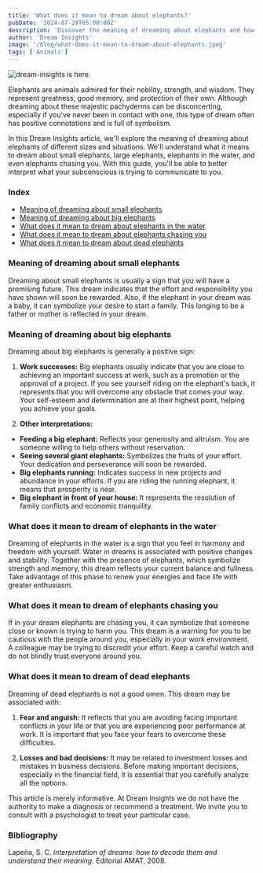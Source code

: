 ```yaml
---
title: 'What does it mean to dream about elephants?'
pubDate: '2024-07-29T05:00:00Z'
description: 'Discover the meaning of dreaming about elephants and how these dreams can reflect your achievements, concerns, and emotional state.'
author: 'Dream Insights'
image: '/blog/what-does-it-mean-to-dream-about-elephants.jpeg'
tags: ['Animals']
---
```


![dream-insights is here.](/blog/what-does-it-mean-to-dream-about-elephants.jpeg)

Elephants are animals admired for their nobility, strength, and wisdom. They represent greatness, good memory, and protection of their own. Although dreaming about these majestic pachyderms can be disconcerting, especially if you've never been in contact with one, this type of dream often has positive connotations and is full of symbolism.

In this Dream Insights article, we'll explore the meaning of dreaming about elephants of different sizes and situations. We'll understand what it means to dream about small elephants, large elephants, elephants in the water, and even elephants chasing you. With this guide, you'll be able to better interpret what your subconscious is trying to communicate to you.

### Index

- [Meaning of dreaming about small elephants](#meaning-of-dreaming-about-small-elephants)
- [Meaning of dreaming about big elephants](#meaning-of-dreaming-about-big-elephants)
- [What does it mean to dream about elephants in the water](#what-does-it-mean-to-dream-about-elephants-in-the-water)
- [What does it mean to dream about elephants chasing you](#what-does-it-mean-to-dream-about-elephants-chasing-you)
- [What does it mean to dream about dead elephants](#what-does-it-mean-to-dream-about-dead-elephants)

### Meaning of dreaming about small elephants

Dreaming about small elephants is usually a sign that you will have a promising future. This dream indicates that the effort and responsibility you have shown will soon be rewarded. Also, if the elephant in your dream was a baby, it can symbolize your desire to start a family. This longing to be a father or mother is reflected in your dream.

### Meaning of dreaming about big elephants

Dreaming about big elephants is generally a positive sign:

1. **Work successes:** Big elephants usually indicate that you are close to achieving an important success at work, such as a promotion or the approval of a project. If you see yourself riding on the elephant's back, it represents that you will overcome any obstacle that comes your way. Your self-esteem and determination are at their highest point, helping you achieve your goals.

2. **Other interpretations:**
- **Feeding a big elephant:** Reflects your generosity and altruism. You are someone willing to help others without reservation.
- **Seeing several giant elephants:** Symbolizes the fruits of your effort. Your dedication and perseverance will soon be rewarded.
- **Big elephants running:** Indicates success in new projects and abundance in your efforts. If you are riding the running elephant, it means that prosperity is near.
- **Big elephant in front of your house:** It represents the resolution of family conflicts and economic tranquility.

### What does it mean to dream of elephants in the water

Dreaming of elephants in the water is a sign that you feel in harmony and freedom with yourself. Water in dreams is associated with positive changes and stability. Together with the presence of elephants, which symbolize strength and memory, this dream reflects your current balance and fullness. Take advantage of this phase to renew your energies and face life with greater enthusiasm.

### What does it mean to dream of elephants chasing you

If in your dream elephants are chasing you, it can symbolize that someone close or known is trying to harm you. This dream is a warning for you to be cautious with the people around you, especially in your work environment. A colleague may be trying to discredit your effort. Keep a careful watch and do not blindly trust everyone around you. 

### What does it mean to dream of dead elephants

Dreaming of dead elephants is not a good omen. This dream may be associated with:

1. **Fear and anguish:** It reflects that you are avoiding facing important conflicts in your life or that you are experiencing poor performance at work. It is important that you face your fears to overcome these difficulties.

2. **Losses and bad decisions:** It may be related to investment losses and mistakes in business decisions. Before making important decisions, especially in the financial field, it is essential that you carefully analyze all the options.

This article is merely informative. At Dream Insights we do not have the authority to make a diagnosis or recommend a treatment. We invite you to consult with a psychologist to treat your particular case.

### Bibliography

Lapeña, S. C. *Interpretation of dreams: how to decode them and understand their meaning*. Editorial AMAT, 2008.